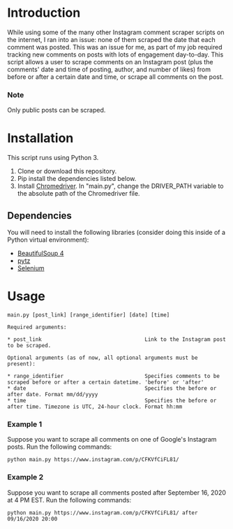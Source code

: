 # Introduction

While using some of the many other Instagram comment scraper scripts on the internet, I ran into an issue: none of them scraped the date that each comment was posted. This was an issue for me, as part of my job required tracking new comments on posts with lots of engagement day-to-day. This script allows a user to scrape comments on an Instagram post (plus the comments' date and time of posting, author, and number of likes) from before or after a certain date and time, or scrape all comments on the post.

### Note
Only public posts can be scraped.

# Installation

This script runs using Python 3.

1. Clone or download this repository.
2. Pip install the dependencies listed below.
3. Install [Chromedriver](https://chromedriver.chromium.org/). In "main.py", change the DRIVER_PATH variable to the absolute path of the Chromedriver file.

## Dependencies

You will need to install the following libraries (consider doing this inside of a Python virtual environment):

* [BeautifulSoup 4](https://pypi.org/project/beautifulsoup4/)
* [pytz](https://pypi.org/project/pytz/)
* [Selenium](https://pypi.org/project/selenium/)

# Usage

```
main.py [post_link] [range_identifier] [date] [time]

Required arguments:

* post_link                                 Link to the Instagram post to be scraped.

Optional arguments (as of now, all optional arguments must be present):

* range_identifier                          Specifies comments to be scraped before or after a certain datetime. 'before' or 'after'
* date                                      Specifies the before or after date. Format mm/dd/yyyy
* time                                      Specifies the before or after time. Timezone is UTC, 24-hour clock. Format hh:mm

```

### Example 1

Suppose you want to scrape all comments on one of Google's Instagram posts. Run the following commands:

```
python main.py https://www.instagram.com/p/CFKVfCiFL81/
```

### Example 2

Suppose you want to scrape all comments posted after September 16, 2020 at 4 PM EST. Run the following commands:

```
python main.py https://www.instagram.com/p/CFKVfCiFL81/ after 09/16/2020 20:00
```